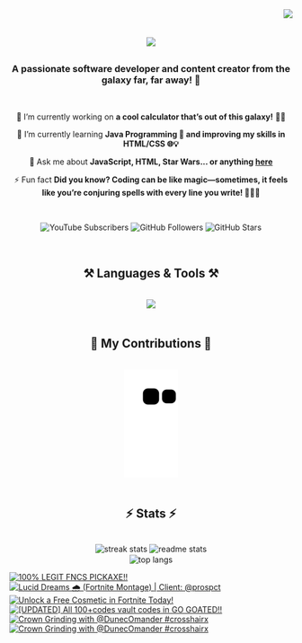 <img align="right" src="https://visitor-badge.laobi.icu/badge?page_id=VexlsGG.VexlsGG" />

<h1 align="center">
    <img src="https://readme-typing-svg.demolab.com/?font=Fira+Code&size=35&center=true&vCenter=true&width=500&height=70&duration=5000&lines=Hello+Fellow+Human!+👋;+I'm+VexlsGG!;" />
</h1>

<h3 align="center">A passionate software developer and content creator from the galaxy far, far away! 🌌</h3>

<br/>

<div align="center">
 
 🔭 I’m currently working on **a cool calculator that’s out of this galaxy!** 🧮✨

 🌱 I’m currently learning **Java Programming 🤖 and improving my skills in HTML/CSS 🌐💡**

 💬 Ask me about **JavaScript, HTML, Star Wars... or anything [here](https://github.com/VexlsGG/VexlsGG/issues)**

 ⚡ Fun fact **Did you know? Coding can be like magic—sometimes, it feels like you’re conjuring spells with every line you write! 🧙‍♂️✨**

</div>

<br/>

<p align="center">
  <a href="https://www.youtube.com/@VexlsGG" style="text-decoration: none;">
    <img alt="YouTube Subscribers" title="Subscribe to my YouTube channel" src="https://custom-icon-badges.demolab.com/youtube/channel/subscribers/UCASXY-WnRn7_tFLd9rprB8g?color=%23E05D44&label=SUBSCRIBE&logo=video&logoColor=white&style=for-the-badge&labelColor=CE4630"/>
  </a>
  <a href="https://github.com/VexlsGG" style="text-decoration: none;">
    <img alt="GitHub Followers" title="Follow me on GitHub" src="https://custom-icon-badges.demolab.com/github/followers/VexlsGG?color=236ad3&labelColor=1155ba&style=for-the-badge&logo=person-add&label=Follow&logoColor=white"/>
  </a>
  <a href="https://github.com/VexlsGG" style="text-decoration: none;">
    <img alt="GitHub Stars" title="Total stars on GitHub" src="https://custom-icon-badges.demolab.com/github/stars/VexlsGG?color=55960c&style=for-the-badge&labelColor=488207&logo=star"/>
  </a>
</p>

<br/>

<h2 align="center">⚒️ Languages & Tools ⚒️</h2>
<br/>
<div align="center">
    <img src="https://skillicons.dev/icons?i=javascript,html,css,figma,vscode,github" />
</div>

<br/>

<h2 align="center">🐍 My Contributions 🐍</h2>
<br>
<div align="center">
  <img alt="snake eating my contributions" src="https://github.com/VexlsGG/VexlsGG/blob/output/github-contribution-grid-snake.svg" />
</div>

<br/>

<h2 align="center">⚡ Stats ⚡</h2>
<br>
<div align="center">
  <img width="390" src="https://github-readme-streak-stats.herokuapp.com/?user=VexlsGG&theme=radical&border_radius=10" alt="streak stats"/>
  <img width="390" src="https://github-readme-stats.vercel.app/api?username=VexlsGG&show_icons=true&theme=radical&border_radius=10" alt="readme stats" />
  <br/>
  <img width="325" align="center" src="https://github-readme-stats.vercel.app/api/top-langs/?username=VexlsGG&layout=compact&theme=radical&border_radius=10" alt="top langs" />
</div>

<!-- BEGIN YOUTUBE-CARDS -->
[![100% LEGIT FNCS PICKAXE!!](https://ytcards.demolab.com/?id=2MefWSQ6phs&title=100%25+LEGIT+FNCS+PICKAXE%21%21&lang=en&timestamp=1723816832&background_color=%230d1117&title_color=%23ffffff&stats_color=%23dedede&max_title_lines=1&width=250&border_radius=5 "100% LEGIT FNCS PICKAXE!!")](https://www.youtube.com/watch?v=2MefWSQ6phs)
[![Lucid Dreams 🌧 (Fortnite Montage) | Client: @prospct](https://ytcards.demolab.com/?id=28tU9K3bF0k&title=Lucid+Dreams+%F0%9F%8C%A7+%28Fortnite+Montage%29+%7C+Client%3A+%40prospct&lang=en&timestamp=1722619805&background_color=%230d1117&title_color=%23ffffff&stats_color=%23dedede&max_title_lines=1&width=250&border_radius=5 "Lucid Dreams 🌧 (Fortnite Montage) | Client: @prospct")](https://www.youtube.com/watch?v=28tU9K3bF0k)
[![Unlock a Free Cosmetic in Fortnite Today!](https://ytcards.demolab.com/?id=iFCHyVKbdyc&title=Unlock+a+Free+Cosmetic+in+Fortnite+Today%21&lang=en&timestamp=1722083331&background_color=%230d1117&title_color=%23ffffff&stats_color=%23dedede&max_title_lines=1&width=250&border_radius=5 "Unlock a Free Cosmetic in Fortnite Today!")](https://www.youtube.com/watch?v=iFCHyVKbdyc)
[![[UPDATED] All 100+codes vault codes in GO GOATED!!](https://ytcards.demolab.com/?id=OQrkGR3ySV0&title=%5BUPDATED%5D+All+100%2Bcodes+vault+codes+in+GO+GOATED%21%21&lang=en&timestamp=1721748214&background_color=%230d1117&title_color=%23ffffff&stats_color=%23dedede&max_title_lines=1&width=250&border_radius=5 "[UPDATED] All 100+codes vault codes in GO GOATED!!")](https://www.youtube.com/watch?v=OQrkGR3ySV0)
[![Crown Grinding with @DunecOmander #crosshairx](https://ytcards.demolab.com/?id=mk2xvXIOCMM&title=Crown+Grinding+with+%40DunecOmander+%23crosshairx&lang=en&timestamp=1721733759&background_color=%230d1117&title_color=%23ffffff&stats_color=%23dedede&max_title_lines=1&width=250&border_radius=5 "Crown Grinding with @DunecOmander #crosshairx")](https://www.youtube.com/watch?v=mk2xvXIOCMM)
[![Crown Grinding with @DunecOmander #crosshairx](https://ytcards.demolab.com/?id=Vane3K564dc&title=Crown+Grinding+with+%40DunecOmander+%23crosshairx&lang=en&timestamp=1721729304&background_color=%230d1117&title_color=%23ffffff&stats_color=%23dedede&max_title_lines=1&width=250&border_radius=5 "Crown Grinding with @DunecOmander #crosshairx")](https://www.youtube.com/watch?v=Vane3K564dc)
<!-- END YOUTUBE-CARDS -->
